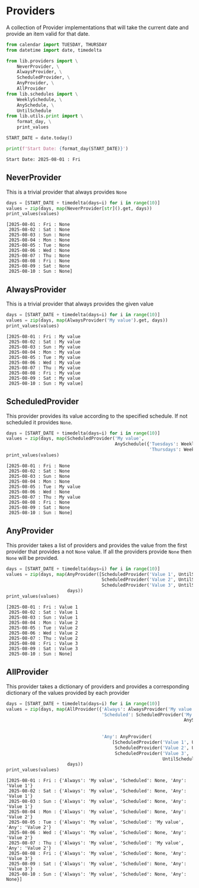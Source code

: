 # Providers

A collection of Provider implementations that will take the current date and provide an
item valid for that date.


```python
from calendar import TUESDAY, THURSDAY
from datetime import date, timedelta

from lib.providers import \
    NeverProvider, \
    AlwaysProvider, \
    ScheduledProvider, \
    AnyProvider, \
    AllProvider
from lib.schedules import \
    WeeklySchedule, \
    AnySchedule, \
    UntilSchedule
from lib.utils.print import \
    format_day, \
    print_values

START_DATE = date.today()

print(f'Start Date: {format_day(START_DATE)}')
```

    Start Date: 2025-08-01 : Fri


## NeverProvider

This is a trivial provider that always provides `None`


```python
days = [START_DATE + timedelta(days=i) for i in range(10)]
values = zip(days, map(NeverProvider[str]().get, days))
print_values(values)
```

    [2025-08-01 : Fri : None
     2025-08-02 : Sat : None
     2025-08-03 : Sun : None
     2025-08-04 : Mon : None
     2025-08-05 : Tue : None
     2025-08-06 : Wed : None
     2025-08-07 : Thu : None
     2025-08-08 : Fri : None
     2025-08-09 : Sat : None
     2025-08-10 : Sun : None]


## AlwaysProvider

This is a trivial provider that always provides the given value


```python
days = [START_DATE + timedelta(days=i) for i in range(10)]
values = zip(days, map(AlwaysProvider('My value').get, days))
print_values(values)
```

    [2025-08-01 : Fri : My value
     2025-08-02 : Sat : My value
     2025-08-03 : Sun : My value
     2025-08-04 : Mon : My value
     2025-08-05 : Tue : My value
     2025-08-06 : Wed : My value
     2025-08-07 : Thu : My value
     2025-08-08 : Fri : My value
     2025-08-09 : Sat : My value
     2025-08-10 : Sun : My value]


## ScheduledProvider

This provider provides its value according to the specified schedule. If not scheduled it provides `None`.


```python
days = [START_DATE + timedelta(days=i) for i in range(10)]
values = zip(days, map(ScheduledProvider('My value',
                                         AnySchedule({'Tuesdays': WeeklySchedule(TUESDAY),
                                                      'Thursdays': WeeklySchedule(THURSDAY)})).get, days))
print_values(values)
```

    [2025-08-01 : Fri : None
     2025-08-02 : Sat : None
     2025-08-03 : Sun : None
     2025-08-04 : Mon : None
     2025-08-05 : Tue : My value
     2025-08-06 : Wed : None
     2025-08-07 : Thu : My value
     2025-08-08 : Fri : None
     2025-08-09 : Sat : None
     2025-08-10 : Sun : None]


## AnyProvider

This provider takes a list of providers and provides the value from the first provider that provides a not `None` value. If all
the providers provide `None` then `None` will be provided.


```python
days = [START_DATE + timedelta(days=i) for i in range(10)]
values = zip(days, map(AnyProvider([ScheduledProvider('Value 1', UntilSchedule(START_DATE + timedelta(days=3))),
                                    ScheduledProvider('Value 2', UntilSchedule(START_DATE + timedelta(days=7))),
                                    ScheduledProvider('Value 3', UntilSchedule(START_DATE + timedelta(days=9)))]).get,
                       days))
print_values(values)
```

    [2025-08-01 : Fri : Value 1
     2025-08-02 : Sat : Value 1
     2025-08-03 : Sun : Value 1
     2025-08-04 : Mon : Value 2
     2025-08-05 : Tue : Value 2
     2025-08-06 : Wed : Value 2
     2025-08-07 : Thu : Value 2
     2025-08-08 : Fri : Value 3
     2025-08-09 : Sat : Value 3
     2025-08-10 : Sun : None]


## AllProvider

This provider takes a dictionary of providers and provides a corresponding dictionary of the values provided by each provider


```python
days = [START_DATE + timedelta(days=i) for i in range(10)]
values = zip(days, map(AllProvider({'Always': AlwaysProvider('My value'),
                                    'Scheduled': ScheduledProvider('My value',
                                                                   AnySchedule({'Tuesdays': WeeklySchedule(TUESDAY),
                                                                                'Thursdays': WeeklySchedule(
                                                                                    THURSDAY)})),
                                    'Any': AnyProvider(
                                        [ScheduledProvider('Value 1', UntilSchedule(START_DATE + timedelta(days=3))),
                                         ScheduledProvider('Value 2', UntilSchedule(START_DATE + timedelta(days=7))),
                                         ScheduledProvider('Value 3',
                                                           UntilSchedule(START_DATE + timedelta(days=9)))])}).get,
                       days))
print_values(values)
```

    [2025-08-01 : Fri : {'Always': 'My value', 'Scheduled': None, 'Any': 'Value 1'}
     2025-08-02 : Sat : {'Always': 'My value', 'Scheduled': None, 'Any': 'Value 1'}
     2025-08-03 : Sun : {'Always': 'My value', 'Scheduled': None, 'Any': 'Value 1'}
     2025-08-04 : Mon : {'Always': 'My value', 'Scheduled': None, 'Any': 'Value 2'}
     2025-08-05 : Tue : {'Always': 'My value', 'Scheduled': 'My value', 'Any': 'Value 2'}
     2025-08-06 : Wed : {'Always': 'My value', 'Scheduled': None, 'Any': 'Value 2'}
     2025-08-07 : Thu : {'Always': 'My value', 'Scheduled': 'My value', 'Any': 'Value 2'}
     2025-08-08 : Fri : {'Always': 'My value', 'Scheduled': None, 'Any': 'Value 3'}
     2025-08-09 : Sat : {'Always': 'My value', 'Scheduled': None, 'Any': 'Value 3'}
     2025-08-10 : Sun : {'Always': 'My value', 'Scheduled': None, 'Any': None}]


